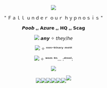 
<p align="middle"><img src="https://github.com/user-attachments/assets/7770f700-b76e-4c84-84ac-dbbc1ba8be8e"/>

<p align="center">
 " Ｆａｌｌ ｕｎｄｅｒ ｏｕｒ ｈｙｐｎｏｓｉｓ "


<p align="center">
𝙋𝙤𝙤𝙗 ₒᵣ 𝗔𝘇𝘂𝗿𝗲 ₒᵣ 𝗛𝗤 ₒᵣ 𝗦𝗰𝗮𝗴

<p align="middle"><img src="https://github.com/user-attachments/assets/98d8e041-8c9e-4ea6-bfe2-5d53b7691b16"/>
𝙖𝙣𝙮 ✧ 𝘵𝘩𝘦𝘺/𝘩𝘦

<p align="middle"><img src="https://github.com/user-attachments/assets/c85f4acc-db52-43c3-9230-708f6cdc1c2a"/> 
✧ ⁿᵒⁿ⁻ᵇⁱⁿᵃʳʸ ᵐᵒˢᵗ

<p align="middle"><img src="https://github.com/user-attachments/assets/ee74d854-9634-4846-8e62-77e412e5eddb"/>
✧ ʷᵒᵐ ᵉⁿ... :ᵈʳᵒᵒˡ:

<p align="middle"><img src="https://github.com/user-attachments/assets/2268fb71-7410-4a48-bb33-400f22c40a9a"/>


<p align="middle"><img src="https://github.com/user-attachments/assets/3958b751-faac-4848-9681-ab631f940577"

<p align="middle"><img src="https://github.com/user-attachments/assets/0940128f-bf52-4183-a05c-65a5a0351919"

<p align="middle"><img src="https://github.com/user-attachments/assets/22559189-c405-481f-b3e7-3e04ba2abd1b" 

<p align="middle"><img src="https://github.com/user-attachments/assets/5c45af04-f71c-4995-a445-6e4dcbcd96b5" 

<p align="middle"><img src="https://github.com/user-attachments/assets/e8d9e802-5050-4a94-9b90-55a4b05f5b19"

<p align="middle"><img src="https://github.com/user-attachments/assets/80325e64-2e18-4594-aba8-2937a776b588"

<p align="middle"><img src="https://github.com/user-attachments/assets/7770f700-b76e-4c84-84ac-dbbc1ba8be8e"/>

